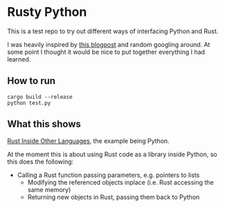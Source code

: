 # Rusty Python

This is a test repo to try out different ways of interfacing Python and Rust.

I was heavily inspired by [this blogpost](https://avacariu.me/articles/calling-rust-from-python.html) and random googling around. At some point I thought it would be nice to put together everything I had learned.

## How to run

    cargo build --release
    python test.py

## What this shows

[Rust Inside Other Languages](http://doc.rust-lang.org/1.0.0/book/rust-inside-other-languages.html), the example being Python.

At the moment this is about using Rust code as a library inside Python, so this does the following:

- Calling a Rust function passing parameters, e.g. pointers to lists
  - Modifying the referenced objects inplace (i.e. Rust accessing the same memory)
  - Returning new objects in Rust, passing them back to Python